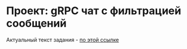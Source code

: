 # Проект: gRPC чат с фильтрацией сообщений

Актуальный текст задания - [по этой ссылке](https://git.culab.ru/bsc-development-basics-2nd-semester/dev-basics-2025-longreads/-/blob/main/golang/12-grpc-advanced/project.md)
